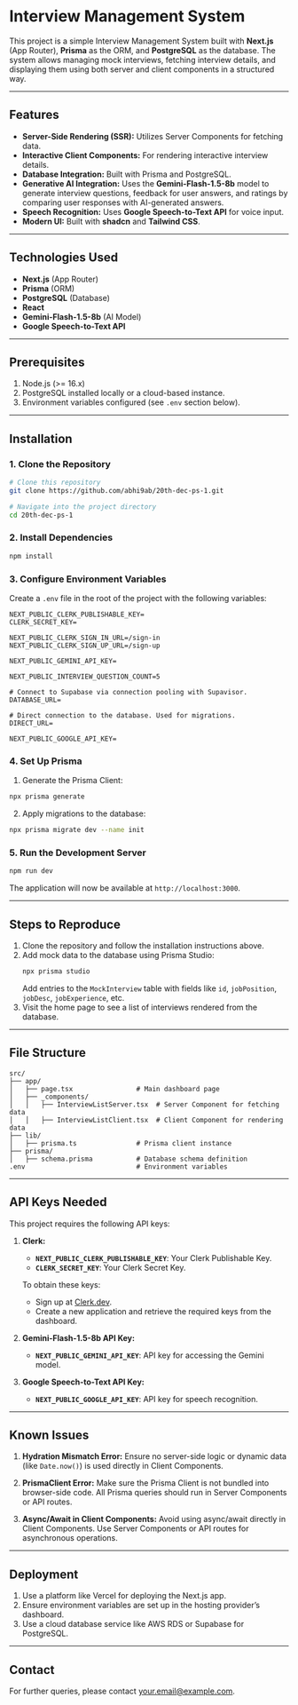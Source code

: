# Interview Management System

This project is a simple Interview Management System built with **Next.js** (App Router), **Prisma** as the ORM, and **PostgreSQL** as the database. The system allows managing mock interviews, fetching interview details, and displaying them using both server and client components in a structured way.

---

## Features
- **Server-Side Rendering (SSR):** Utilizes Server Components for fetching data.
- **Interactive Client Components:** For rendering interactive interview details.
- **Database Integration:** Built with Prisma and PostgreSQL.
- **Generative AI Integration:** Uses the **Gemini-Flash-1.5-8b** model to generate interview questions, feedback for user answers, and ratings by comparing user responses with AI-generated answers.
- **Speech Recognition:** Uses **Google Speech-to-Text API** for voice input.
- **Modern UI:** Built with **shadcn** and **Tailwind CSS**.

---

## Technologies Used
- **Next.js** (App Router)
- **Prisma** (ORM)
- **PostgreSQL** (Database)
- **React**
- **Gemini-Flash-1.5-8b** (AI Model)
- **Google Speech-to-Text API**

---

## Prerequisites
1. Node.js (>= 16.x)
2. PostgreSQL installed locally or a cloud-based instance.
3. Environment variables configured (see `.env` section below).

---

## Installation

### 1. Clone the Repository
```bash
# Clone this repository
git clone https://github.com/abhi9ab/20th-dec-ps-1.git

# Navigate into the project directory
cd 20th-dec-ps-1
```

### 2. Install Dependencies
```bash
npm install
```

### 3. Configure Environment Variables

Create a `.env` file in the root of the project with the following variables:

```env
NEXT_PUBLIC_CLERK_PUBLISHABLE_KEY=
CLERK_SECRET_KEY=

NEXT_PUBLIC_CLERK_SIGN_IN_URL=/sign-in
NEXT_PUBLIC_CLERK_SIGN_UP_URL=/sign-up

NEXT_PUBLIC_GEMINI_API_KEY=

NEXT_PUBLIC_INTERVIEW_QUESTION_COUNT=5

# Connect to Supabase via connection pooling with Supavisor.
DATABASE_URL=

# Direct connection to the database. Used for migrations.
DIRECT_URL=
        
NEXT_PUBLIC_GOOGLE_API_KEY=
```

### 4. Set Up Prisma

1. Generate the Prisma Client:
```bash
npx prisma generate
```

2. Apply migrations to the database:
```bash
npx prisma migrate dev --name init
```

### 5. Run the Development Server
```bash
npm run dev
```

The application will now be available at `http://localhost:3000`.

---

## Steps to Reproduce

1. Clone the repository and follow the installation instructions above.
2. Add mock data to the database using Prisma Studio:
   ```bash
   npx prisma studio
   ```
   Add entries to the `MockInterview` table with fields like `id`, `jobPosition`, `jobDesc`, `jobExperience`, etc.
3. Visit the home page to see a list of interviews rendered from the database.

---

## File Structure
```plaintext
src/
├── app/
│   ├── page.tsx                # Main dashboard page
│   ├── _components/
│   │   ├── InterviewListServer.tsx  # Server Component for fetching data
│   │   ├── InterviewListClient.tsx  # Client Component for rendering data
├── lib/
│   ├── prisma.ts               # Prisma client instance
├── prisma/
│   ├── schema.prisma           # Database schema definition
.env                            # Environment variables
```

---

## API Keys Needed
This project requires the following API keys:

1. **Clerk:**
   - **`NEXT_PUBLIC_CLERK_PUBLISHABLE_KEY`**: Your Clerk Publishable Key.
   - **`CLERK_SECRET_KEY`**: Your Clerk Secret Key.
   
   To obtain these keys:
   - Sign up at [Clerk.dev](https://clerk.dev).
   - Create a new application and retrieve the required keys from the dashboard.

2. **Gemini-Flash-1.5-8b API Key:**
   - **`NEXT_PUBLIC_GEMINI_API_KEY`**: API key for accessing the Gemini model.

3. **Google Speech-to-Text API Key:**
   - **`NEXT_PUBLIC_GOOGLE_API_KEY`**: API key for speech recognition.

---

## Known Issues

1. **Hydration Mismatch Error:**
   Ensure no server-side logic or dynamic data (like `Date.now()`) is used directly in Client Components.

2. **PrismaClient Error:**
   Make sure the Prisma Client is not bundled into browser-side code. All Prisma queries should run in Server Components or API routes.

3. **Async/Await in Client Components:**
   Avoid using async/await directly in Client Components. Use Server Components or API routes for asynchronous operations.

---

## Deployment
1. Use a platform like Vercel for deploying the Next.js app.
2. Ensure environment variables are set up in the hosting provider’s dashboard.
3. Use a cloud database service like AWS RDS or Supabase for PostgreSQL.

---

## Contact
For further queries, please contact [your.email@example.com](mailto:abhinabdas@example.com).


